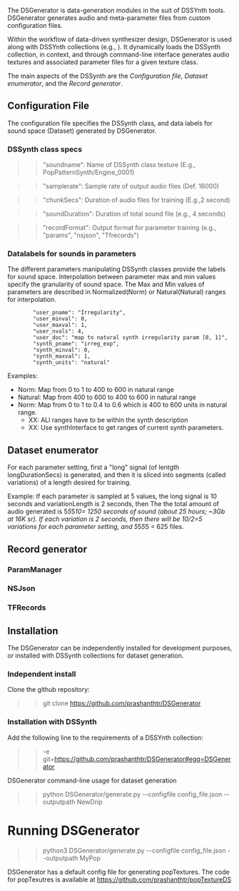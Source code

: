 The DSGenerator is data-generation modules in the suit of DSSYnth tools. DSGenerator generates audio and meta-parameter files from custom configuration files.

Within the workflow of data-driven synthesizer design, DSGenerator is used along with DSSYnth collections (e.g., <link to central dssynth collection>). It dynamically loads the DSSynth collection, in context, and through command-line interface  generates audio textures and associated parameter files for a given texture class.

The main aspects of the DSSynth are the *Configuration file*, *Dataset enumerator*, and the *Record generator*.

## Configuration File

The configuration file specifies the DSSynth class, and data labels for sound space (Dataset) generated by DSGenerator.

### DSSynth class specs

>> "soundname": Name of DSSynth class texture (E.g., PopPatternSynth/Engine_0001)

>> "samplerate": Sample rate of output audio files (Def. 16000)

>> "chunkSecs": Duration of audio files for training (E.g.,2 second)

>> "soundDuration": Duration of total sound file (e.g., 4 seconds)

>> "recordFormat": Output format for parameter training (e.g., "params", "nsjson", "Tfrecords")

### Datalabels for sounds in parameters

The different parameters manipulating DSSynth classes provide the labels for sound space.
Interpolation between parameter max and min values specify the granularity of sound space.
The Max and Min values of parameters are described in Normalized(Norm) or Natural(Natural) ranges for interpolation.

            "user_pname": "Irregularity",
            "user_minval": 0,
            "user_maxval": 1,
            "user_nvals": 4,
            "user_doc": "map to natural synth irregularity param [0, 1]",
            "synth_pname": "irreg_exp",
            "synth_minval": 0,
            "synth_maxval": 1,
            "synth_units": "natural"

Examples:
* Norm: Map from 0 to 1 to 400 to 600 in natural range
* Natural: Map from 400 to 600 to 400 to 600 in natural range
* Norm: Map from 0 to 1 to 0.4 to 0.6 which is 400 to 600 units in natural range.
  * XX: ALl ranges have to be within the synth description
  * XX: Use synthInterface to get ranges of current synth parameters.


## Dataset enumerator 

For each parameter setting, first a "long" signal (of lentgth longDurationSecs) is generated, and then
it is sliced into segments (called variations) of a length desired for training.

Example: If each parameter is sampled at 5 values, the long signal is 10 seconds and variationLength is 2 seconds,
then The the total amount of audio generated is 5*5*5*10= 1250 seconds of sound (about 25 hours; ~3Gb at 16K sr).
If each variation is 2 seconds, then there will be 10/2=5 variations for each parameter setting, and
5*5*5*5 = 625 files.

## Record generator

### ParamManager

### NSJson

### TFRecords


## Installation 

The DSGenerator can be independently installed for development purposes, or installed with DSSynth collections for
dataset generation.

### Independent install 

Clone the github repository:

>> git clone https://github.com/prashanthtr/DSGenerator


### Installation with DSSynth

Add the following line to the requirements of a DSSYnth collection: 

>> -e git+https://github.com/prashanthtr/DSGenerator#egg=DSGenerator

DSGenerator command-line usage for dataset generation 

>> python DSGenerator/generate.py --configfile config_file.json --outputpath NewDrip

# Running DSGenerator

>> python3 DSGenerator/generate.py --configfile config_file.json --outputpath MyPop

DSGenerator has a default config file for generating popTextures. The code for popTexutres is available at 
https://github.com/prashanthtr/popTextureDS
